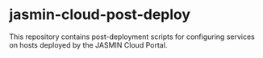 # jasmin-cloud-post-deploy

This repository contains post-deployment scripts for configuring services on hosts
deployed by the JASMIN Cloud Portal.
